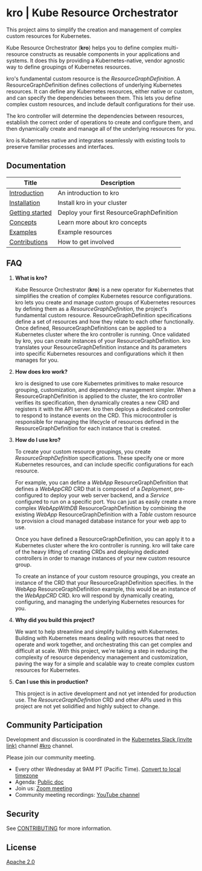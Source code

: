 # kro | Kube Resource Orchestrator

This project aims to simplify the creation and management of complex custom resources for Kubernetes.

Kube Resource Orchestrator (**kro**) helps you to define complex multi-resource constructs as reusable components in your applications and systems. It does this by providing a Kubernetes-native, vendor agnostic way to define groupings of Kubernetes resources. 

kro's fundamental custom resource is the *ResourceGraphDefinition*. A ResourceGraphDefinition defines collections of underlying Kubernetes resources. It can define any Kubernetes resources, either native or custom, and can specify the dependencies between them. This lets you define complex custom resources, and include default configurations for their use.

The kro controller will determine the dependencies between resources, establish the correct order of operations to create and configure them, and then dynamically create and manage all of the underlying resources for you.

kro is Kubernetes native and integrates seamlessly with existing tools to preserve familiar processes and interfaces.

## Documentation

| Title                                  | Description                     |
| -------------------------------------- | ------------------------------- |
| <a href="https://kro.run/docs/overview" target="_blank" rel="noopener noreferrer">Introduction</a> | An introduction to kro          |
| <a href="https://kro.run/docs/getting-started/Installation" target="_blank" rel="noopener noreferrer">Installation</a> | Install kro in your cluster     |
| <a href="https://kro.run/docs/getting-started/deploy-a-resource-graph-definition" target="_blank" rel="noopener noreferrer">Getting started</a> | Deploy your first ResourceGraphDefinition |
| <a href="https://kro.run/docs/concepts/resource-group-definitions" target="_blank" rel="noopener noreferrer">Concepts</a> | Learn more about kro concepts   |
| <a href="https://kro.run/examples/" target="_blank" rel="noopener noreferrer">Examples</a> | Example resources               |
| <a href="./CONTRIBUTING.md" target="_blank" rel="noopener noreferrer">Contributions</a> | How to get involved  

## FAQ

1. **What is kro?**

    Kube Resource Orchestrator (**kro**) is a new operator for Kubernetes that simplifies the creation of complex Kubernetes resource configurations.
    kro lets you create and manage custom groups of Kubernetes resources by defining them as a *ResourceGraphDefinition*, the project's fundamental custom resource.
    ResourceGraphDefinition specifications define a set of resources and how they relate to each other functionally.
    Once defined, ResourceGraphDefinitions can be applied to a Kubernetes cluster where the kro controller is running.
    Once validated by kro, you can create instances of your ResourceGraphDefinition.
    kro translates your ResourceGraphDefinition instance and its parameters into specific Kubernetes resources and configurations which it then manages for you.

2. **How does kro work?**

    kro is designed to use core Kubernetes primitives to make resource grouping, customization, and dependency management simpler.
    When a ResourceGraphDefinition is applied to the cluster, the kro controller verifies its specification, then dynamically creates a new CRD and registers it with the API server.
    kro then deploys a dedicated controller to respond to instance events on the CRD. This microcontroller is responsible for managing the lifecycle of resources defined in the ResourceGraphDefinition for each instance that is created.

3. **How do I use kro?**

    To create your custom resource groupings, you create *ResourceGraphDefinition* specifications. These specify one or more Kubernetes resources, and can include specific configurations for each resource.

    For example, you can define a *WebApp* ResourceGraphDefinition that defines a *WebAppCRD* CRD that is composed of a *Deployment*, pre-configured to deploy your web server backend, and a *Service* configured to run on a specific port.
    You can just as easily create a more complex *WebAppWithDB* ResourceGraphDefinition by combining the existing *WebApp* ResourceGraphDefinition with a *Table* custom resource to provision a cloud managed database instance for your web app to use.

    Once you have defined a ResourceGraphDefinition, you can apply it to a Kubernetes cluster where the kro controller is running. kro will take care of the heavy lifting of creating CRDs and deploying dedicated controllers in order to manage instances of your new custom resource group.

    To create an instance of your custom resource groupings, you create an instance of the CRD that your ResourceGraphDefinition specifies. In the WebApp ResourceGraphDefinition example, this would be an instance of the *WebAppCRD* CRD. kro will respond by dynamically creating, configuring, and managing the underlying Kubernetes resources for you. 

4. **Why did you build this project?**

    We want to help streamline and simplify building with Kubernetes. Building with Kubernetes means dealing with resources that need to operate and work together, and orchestrating this can get complex and difficult at scale.
   With this project, we're taking a step in reducing the complexity of resource dependency management and customization, paving the way for a simple and scalable way to create complex custom resources for Kubernetes.

5. **Can I use this in production?**

   This project is in active development and not yet intended for production use.
   The *ResourceGraphDefinition* CRD and other APIs used in this project are not yet solidified and highly subject to change.

## Community Participation

Development and discussion is coordinated in the <a href="https://communityinviter.com/apps/kubernetes/community" target="_blank" rel="noopener noreferrer">Kubernetes Slack (invite link)</a> channel <a href="https://kubernetes.slack.com/archives/C081TMY9D6Y" target="_blank" rel="noopener noreferrer">#kro</a> channel.

Please join our community meeting.
* Every other Wednesday at 9AM PT (Pacific Time). <a href="http://www.thetimezoneconverter.com/?t=9%3A00&tz=PT%20%28Pacific%20Time%29" target="_blank" rel="noopener noreferrer">Convert to local timezone</a> 
* Agenda: <a href="https://docs.google.com/document/d/1GqeHcBlOw6ozo-qS4TLdXSi5qUn88QU6dwdq0GvxRz4/edit?tab=t.0" target="_blank" rel="noopener noreferrer">Public doc</a>
* Join us: <a href="https://us06web.zoom.us/j/85388697226?pwd=9Xxz1F0FcNUq8zFGrsRqkHMhFZTpuj.1" target="_blank" rel="noopener noreferrer">Zoom meeting</a>
* Community meeting recordings:  <a href="https://www.youtube.com/channel/UCUlcI3NYq9ehl5wsdfbJzSA" target="_blank" rel="noopener noreferrer">YouTube channel</a>


[tz-help]: http://www.thetimezoneconverter.com/?t=9%3A00&tz=PT%20%28Pacific%20Time%29
[agenda]: https://docs.google.com/document/d/1GqeHcBlOw6ozo-qS4TLdXSi5qUn88QU6dwdq0GvxRz4/edit?tab=t.0
[zoom]: https://us06web.zoom.us/j/85388697226?pwd=9Xxz1F0FcNUq8zFGrsRqkHMhFZTpuj.1
[youtube]: https://www.youtube.com/channel/UCUlcI3NYq9ehl5wsdfbJzSA

## Security

See <a href="./CONTRIBUTING.md#security-issue-notifications" target="_blank" rel="noopener noreferrer">CONTRIBUTING</a> for more information.

## License

<a href="./LICENSE" target="_blank" rel="noopener noreferrer">Apache 2.0</a>
